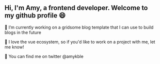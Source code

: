## Hi, I'm Amy, a frontend developer. Welcome to my github profile 😄

🔧 I’m currently working on a gridsome blog template that I can use to build blogs in the future

💚 I love the vue ecosystem, so if you'd like to work on a project with me, let me know!

🐣 You can find me on twitter @amykble
